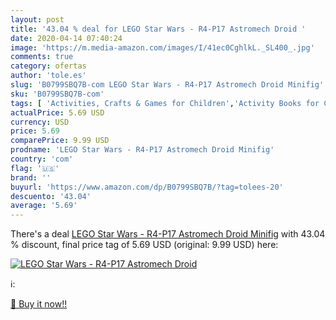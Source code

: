 ```yaml
---
layout: post
title: '43.04 % deal for LEGO Star Wars - R4-P17 Astromech Droid '
date: 2020-04-14 07:40:24
image: 'https://m.media-amazon.com/images/I/41ec0CghlkL._SL400_.jpg'
comments: true
category: ofertas
author: 'tole.es'
slug: 'B0799SBQ7B-com LEGO Star Wars - R4-P17 Astromech Droid Minifig'
sku: 'B0799SBQ7B-com'
tags: [ 'Activities, Crafts & Games for Children','Activity Books for Children','Architectural History','Architectural Photography','Architectural Types','Architecture','Architecture References','Arts & Photography','Bauspielzeug & Konstruktionsspielzeug','Books','Building & Construction Toys','Childrens Books','Childrens Books on Arts, Music & Photography','Childrens Books on Crafts & Hobbies','Childrens Books on Model Making','Childrens Books on Performing Arts','Costruzioni','Elektronische Spiele für Kinder','Giochi e giocattoli','Hobbies & Games','Hobbys','Jeux de construction','Jeux et Jouets','Jeux et jouets','Kinderspielfiguren & -fahrzeuge','Literature & Fiction for Children','Miniature Model Making','Photography & Video','Sammelfiguren','Sammelfiguren & Requisiten','Science Fiction & Fantasy for Children','Science Fiction for Children','Spiele','Spielfiguren- & Fahrzeugsets für Kinder','Spielfiguren-Spielesets für Kinder','Spielzeug','Sports, Hobbies & Games','Teen & Young Adult','Toy Types','Toys & Games','Toys Store','lego', ]
actualPrice: 5.69 USD
currency: USD
price: 5.69
comparePrice: 9.99 USD
prodname: 'LEGO Star Wars - R4-P17 Astromech Droid Minifig'
country: 'com'
flag: '🇺🇸'
brand: ''
buyurl: 'https://www.amazon.com/dp/B0799SBQ7B/?tag=tolees-20'
descuento: '43.04'
average: '5.69'
---
```


There's a deal [LEGO Star Wars - R4-P17 Astromech Droid Minifig](https://www.amazon.com/dp/B0799SBQ7B/?tag=tolees-20)  with  43.04 % discount, final price tag of  5.69 USD (original: 9.99 USD) here:

[![LEGO Star Wars - R4-P17 Astromech Droid ](https://m.media-amazon.com/images/I/41ec0CghlkL._SL400_.jpg)](https://www.amazon.com/dp/B0799SBQ7B/?tag=tolees-20)

ℹ️:


[🛒 Buy it now!!](https://www.amazon.com/dp/B0799SBQ7B/?tag=tolees-20)
